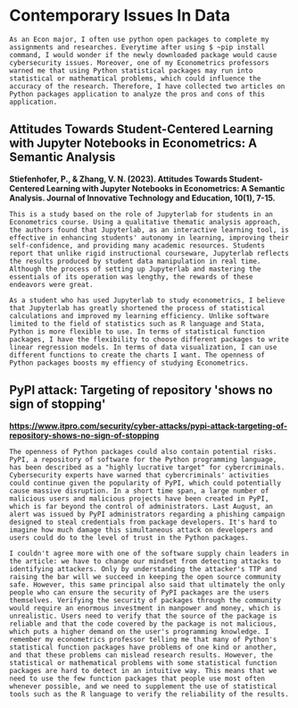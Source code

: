 # Contemporary Issues In Data
    
    As an Econ major, I often use python open packages to complete my assignments and researches. Everytime after using $ ~pip install command, I would wonder if the newly downloaded package would cause cybersecurity issues. Moreover, one of my Econometrics professors warned me that using Python statistical packages may run into statistical or mathematical problems, which could influence the accuracy of the research. Therefore, I have collected two articles on Python packages application to analyze the pros and cons of this application.

## Attitudes Towards Student-Centered Learning with Jupyter Notebooks in Econometrics: A Semantic Analysis
**Stiefenhofer, P., & Zhang, V. N. (2023). Attitudes Towards Student-Centered Learning with Jupyter Notebooks in Econometrics: A Semantic Analysis. Journal of Innovative Technology and Education, 10(1), 7-15.**
    
    This is a study based on the role of Jupyterlab for students in an Econometrics course. Using a qualitative thematic analysis approach, the authors found that Jupyterlab, as an interactive learning tool, is effective in enhancing students' autonomy in learning, improving their self-confidence, and providing many academic resources. Students report that unlike rigid instructional courseware, Jupyterlab reflects the results produced by student data manipulation in real time. Although the process of setting up Jupyterlab and mastering the essentials of its operation was lengthy, the rewards of these endeavors were great.

    As a student who has used Jupyterlab to study econometrics, I believe that Jupyterlab has greatly shortened the process of statistical calculations and improved my learning efficiency. Unlike software limited to the field of statistics such as R language and Stata, Python is more flexible to use. In terms of statistical function packages, I have the flexibility to choose different packages to write linear regression models. In terms of data visualization, I can use different functions to create the charts I want. The openness of Python packages boosts my effiency of studying Econometrics.

## PyPI attack: Targeting of repository 'shows no sign of stopping'
**https://www.itpro.com/security/cyber-attacks/pypi-attack-targeting-of-repository-shows-no-sign-of-stopping**
    
    The openness of Python packages could also contain potential risks. PyPI, a repository of software for the Python programming language, has been described as a "highly lucrative target" for cybercriminals. Cybersecurity experts have warned that cybercriminals' activities could continue given the popularity of PyPI, which could potentially cause massive disruption. In a short time span, a large number of malicious users and malicious projects have been created in PyPI, which is far beyond the control of administrators. Last August, an alert was issued by PyPI administrators regarding a phishing campaign designed to steal credentials from package developers. It's hard to imagine how much damage this simultaneous attack on developers and users could do to the level of trust in the Python packages.

    I couldn't agree more with one of the software supply chain leaders in the article: we have to change our mindset from detecting attacks to identifying attackers. Only by understanding the attacker's TTP and raising the bar will we succeed in keeping the open source community safe. However, this same principal also said that ultimately the only people who can ensure the security of PyPI packages are the users themselves. Verifying the security of packages through the community would require an enormous investment in manpower and money, which is unrealistic. Users need to verify that the source of the package is reliable and that the code covered by the package is not malicious, which puts a higher demand on the user's programming knowledge. I remember my econometrics professor telling me that many of Python's statistical function packages have problems of one kind or another, and that these problems can mislead research results. However, the statistical or mathematical problems with some statistical function packages are hard to detect in an intuitive way. This means that we need to use the few function packages that people use most often whenever possible, and we need to supplement the use of statistical tools such as the R language to verify the reliability of the results.

